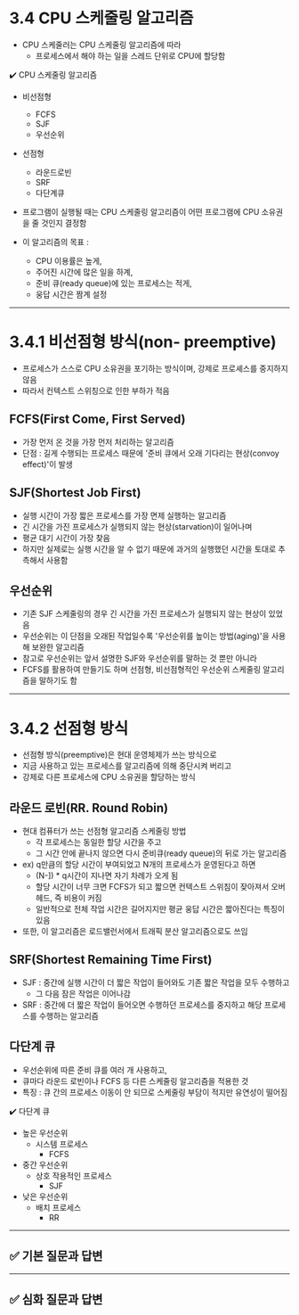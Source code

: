 # 3.4 CPU 스케줄링 알고리즘
- CPU 스케줄러는 CPU 스케줄링 알고리즘에 따라 
  - 프로세스에서 해야 하는 일을 스레드 단위로 CPU에 할당함

✔️ CPU 스케줄링 알고리즘  <br>
- 비선점형
  - FCFS
  - SJF
  - 우선순위
- 선점형
  - 라운드로빈
  - SRF
  - 다단계큐

- 프로그램이 실행될 때는 CPU 스케줄링 알고리즘이 어떤 프로그램에 CPU 소유권을 줄 것인지 결정함
- 이 알고리즘의 목표 : 
  - CPU 이용률은 높게, 
  - 주어진 시간에 많은 일을 하계, 
  - 준비 큐(ready queue)에 있는 프로세스는 적게, 
  - 웅답 시간은 짬계 설정

---
# 3.4.1 비선점형 방식(non- preemptive)
- 프로세스가 스스로 CPU 소유권을 포기하는 방식이며, 강제로 프로셰스를 중지하지 않음 
- 따라서 컨텍스트 스위칭으로 인한 부하가 적음

## FCFS(First Come, First Served)
- 가장 먼저 온 것을 가장 먼저 처리하는 알고리즘 
- 단점 : 길게 수행되는 프로세스 때문에 '준비 큐에서 오래 기다리는 현상(convoy effect)'이 발생

## SJF(Shortest Job First)
- 실행 시간이 가장 짧은 프로세스를 가장 면제 실행하는 알고리즘
- 긴 시간을 가진 프로세스가 실행되지 않는 현상(starvation)이 일어나며 
- 평균 대기 시간이 가장 찾음 
- 하지만 실제로는 실행 시간을 알 수 없기 때문에 과거의 실행했던 시간을 토대로 추측해서 사용함

## 우선순위
- 기존 SJF 스케줄링의 경우 긴 시간을 가진 프로세스가 실행되지 않는 현상이 있었음
- 우선순위는 이 단점을 오래된 작업일수록 '우선순위를 높이는 방법(aging)'을 사용해 보완한 알고리즘
- 참고로 우선순위는 앞서 설명한 SJF와 우선순위를 말하는 것 뿐만 아니라 
- FCFS를 활용하여 만들기도 하며 선점형, 비선점형적인 우선순위 스케줄링 알고리즘을 말하기도 함

---

# 3.4.2 선점형 방식
- 선점형 방식(preemptive)은 현대 운영체제가 쓰는 방식으로 
- 지금 사용하고 있는 프로세스를 알고리즘에 의해 중단시켜 버리고 
- 강제로 다른 프로세스에 CPU 소유권을 할당하는 방식

## 라운드 로빈(RR. Round Robin)
- 현대 컴퓨터가 쓰는 선점형 알고리즘 스케줄링 방법
  - 각 프로세스는 동일한 할당 시간을 주고 
  - 그 시간 안에 끝나지 않으면 다시 준비큐(ready queue)의 뒤로 가는 알고리즘
- ex) q만큼의 할당 시간이 부여되었고 N개의 프로세스가 운영된다고 하면 
  - (N-]) * q시간이 지나면 자기 차례가 오게 됨 
  - 할당 시간이 너무 크면 FCFS가 되고 짧으면 컨텍스트 스위침이 잦아져서 오버헤드, 즉 비용이 커짐
  - 일반적으로 전체 작업 시간은 길어지지만 평균 웅답 시간은 짧아진다는 특징이 있음
- 또한, 이 알고리즘은 로드밸런서에서 트래픽 분산 알고리즘으로도 쓰임

## SRF(Shortest Remaining Time First)
- SJF : 중간에 실행 시간이 더 짧은 작업이 들어와도 기존 짧은 작업을 모두 수행하고
  - 그 다음 잠은 작업은 이어나감
- SRF :  중간에 더 짧은 작업이 들어오면 수행하던 프로세스를 중지하고 해당 프로세스를 수행하는 알고리즘

## 다단계 큐
- 우선순위에 따른 준비 큐를 여러 개 사용하고, 
- 큐마다 라운드 로빈이나 FCFS 등 다른 스케줄링 알고리즘을 적용한 것
- 특징 : 큐 간의 프로세스 이동이 안 되므로 스케줄링 부담이 적지만 유연성이 떨어짐

✔️ 다단계 큐  <br>
- 높은 우선순위
  - 시스템 프로세스
    - FCFS
- 중간 우선순위
  - 상호 작용적인 프로세스
      - SJF
- 낮은 우선순위
  - 배치 프로세스
    - RR

---
## ✅ 기본 질문과 답변

---
## ✅ 심화 질문과 답변
